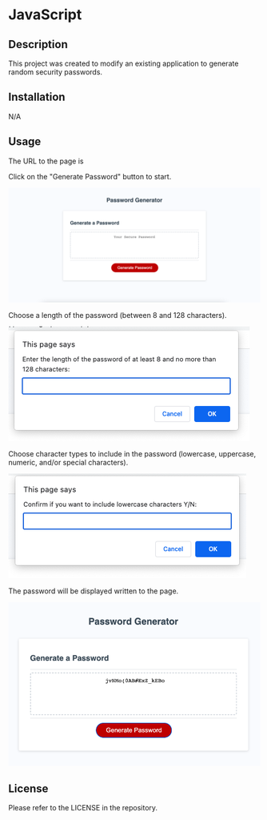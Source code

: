 # JavaScript

## Description

This project was created to modify an existing application to generate random security passwords.

## Installation

N/A

## Usage

The URL to the page is 

Click on the "Generate Password" button to start.

![Alt text](<assets/images/button to start.png>)

Choose a length of the password (between 8 and 128 characters).

![Alt text](<assets/images/choose a length.png>)

Choose character types to include in the password (lowercase, uppercase, numeric, and/or special characters).

![Alt text](<assets/images/choose character types.png>)

The password will be displayed written to the page.

![Alt text](<assets/images/password is generated.png>)

## License

Please refer to the LICENSE in the repository.
